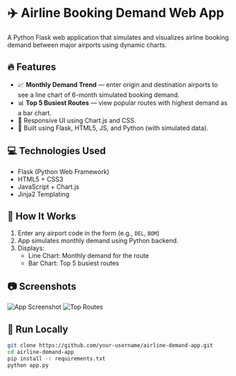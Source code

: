 # ✈️ Airline Booking Demand Web App

A Python Flask web application that simulates and visualizes airline booking demand between major airports using dynamic charts.

## 🔥 Features

- 📈 **Monthly Demand Trend** — enter origin and destination airports to see a line chart of 6-month simulated booking demand.
- 📊 **Top 5 Busiest Routes** — view popular routes with highest demand as a bar chart.
- 🎨 Responsive UI using Chart.js and CSS.
- 🚀 Built using Flask, HTML5, JS, and Python (with simulated data).
  
## 💻 Technologies Used

- Flask (Python Web Framework)
- HTML5 + CSS3
- JavaScript + Chart.js
- Jinja2 Templating

## 🧠 How It Works

1. Enter any airport code in the form (e.g., `DEL`, `BOM`)
2. App simulates monthly demand using Python backend.
3. Displays:
   - Line Chart: Monthly demand for the route
   - Bar Chart: Top 5 busiest routes

## 📷 Screenshots

![App Screenshot](screenshots/airline_chart_1.png)
![Top Routes](screenshots/airline_chart_2.png)

## 🚀 Run Locally

```bash
git clone https://github.com/your-username/airline-demand-app.git
cd airline-demand-app
pip install -r requirements.txt
python app.py
